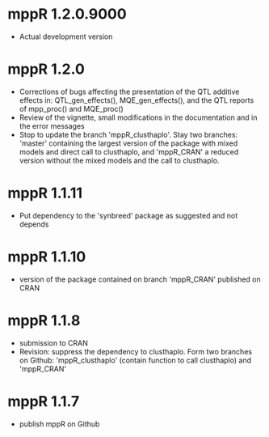 # mppR 1.2.0.9000
* Actual development version

# mppR 1.2.0
* Corrections of bugs affecting the presentation of the QTL additive effects in: QTL_gen_effects(), MQE_gen_effects(), and the QTL reports of mpp_proc() and MQE_proc()
* Review of the vignette, small modifications in the documentation and in the error messages
* Stop to update the branch 'mppR_clusthaplo'. Stay two branches: 'master' containing the largest version of the package with mixed models and direct call to clusthaplo, and 'mppR_CRAN' a reduced version without the mixed models and the call to clusthaplo. 

# mppR 1.1.11
* Put dependency to the 'synbreed' package as suggested and not depends

# mppR 1.1.10
* version of the package contained on branch 'mppR_CRAN' published on CRAN

# mppR 1.1.8
* submission to CRAN
* Revision: suppress the dependency to clusthaplo. Form two branches on Github: 'mppR_clusthaplo' (contain function to call clusthaplo) and 'mppR_CRAN'

# mppR 1.1.7
* publish mppR on Github